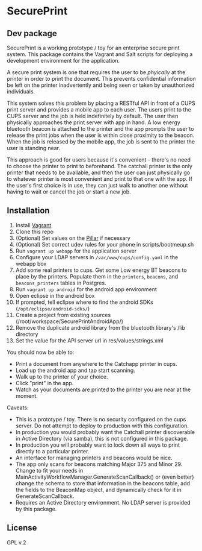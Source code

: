 # SecurePrint
## Dev package

SecurePrint is a working prototype / toy for an enterprise secure print system. This package
contains the Vagrant and Salt scripts for deploying a development environment for the application.

A secure print system is one that requires the user to be *phyically* at the printer in order
to print the document. This prevents confidential information be left on the printer inadvertently
and being seen or taken by unauthorized individuals.

This system solves this problem by placing a RESTful API in front of a CUPS print server and
provides a mobile app to each user. The users print to the CUPS server and the job is held
indefinitely by default. The user then physically approaches the print server with app in hand.
A low energy bluetooth beacon is attached to the printer and the app prompts the user to
release the print jobs when the user is within close proximity to the beacon. When the job
is released by the mobile app, the job is sent to the printer the user is standing near.

This approach is good for users because it's convenient - there's no need to choose
the printer to print to beforehand. The catchall printer is the only printer that needs to be
available, and then the user can just physically go to whatever printer is most convenient and
print to that one with the app. If the user's first choice is in use, they can just walk to another one without
having to wait or cancel the job or start a new job.

## Installation

1. Install [Vagrant](https://www.vagrantup.com/)
2. Clone this repo
3. (Optional) Set values on the [Pillar](http://docs.saltstack.com/en/2014.7/topics/pillar/index.html)
   if necessary
4. (Optional) Set correct udev rules for your phone in scripts/bootmeup.sh
5. Run `vagrant up webapp` for the application server
6. Configure your LDAP servers in `/var/www/cups/config.yaml` in the webapp box
7. Add some real printers to cups. Get some Low energy BT beacons to place by the printers.
   Populate them in the `printers`, `beacons`, and `beacons_printers` tables in Postgres.
8. Run `vagrant up android` for the android app environment
9. Open eclipse in the android box
10. If prompted, tell eclipse where to find the android SDKs (`/opt/eclipse/android-sdks/`)
11. Create a project from existing sources (/root/workspace/SecurePrintAndroidApp/)
12. Remove the duplicate android library from the bluetooth library's /lib directory
13. Set the value for the API server url in res/values/strings.xml

You should now be able to:

* Print a document from anywhere to the Catchapp printer in cups.
* Load up the android app and tap start scanning.
* Walk up to the printer of your choice.
* Click "print" in the app.
* Watch as your documents are printed to the printer you are near at the moment.

Caveats:

* This is a prototype / toy. There is no security configured on the cups server. Do not attempt to deploy
  to production with this configuration.
* In production you would probably want the Catchall printer discoverable in Active Directory (via samba),
  this is not configured in this package.
* In production you will probably want to lock down all ways to print directly to a particular printer.
* An interface for managing printers and beacons would be nice.
* The app only scans for beacons matching Major 375 and Minor 29. Change to fit your needs in
  MainActivityWorkflowManager.GenerateScanCallback() or (even better) change the schema to store that
  information in the beacons table, add the fields to the BeaconMap object, and dynamically check for
  it in GenerateScanCallback.
* Requires an Active Directory environment. No LDAP server is provided by this package.

## License

GPL v.2
